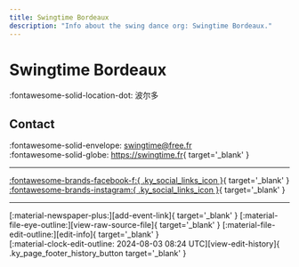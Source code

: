 ```yaml
---
title: Swingtime Bordeaux
description: "Info about the swing dance org: Swingtime Bordeaux."
---
```


# Swingtime Bordeaux

:fontawesome-solid-location-dot: 波尔多  


## Contact

:fontawesome-solid-envelope: <swingtime@free.fr>  
:fontawesome-solid-globe: <https://swingtime.fr>{ target='_blank' }  

---

 [:fontawesome-brands-facebook-f:{ .ky_social_links_icon }](https://www.facebook.com/swingtimebordeauxswingtime){ target='_blank' } [:fontawesome-brands-instagram:{ .ky_social_links_icon }](https://instagram.com/swingtime_bordeaux){ target='_blank' }

---

<div class="ky_page_footer" markdown>
<div class="ky_page_footer_trailing" markdown="span">
[:material-newspaper-plus:][add-event-link]{ target='_blank' }
[:material-file-eye-outline:][view-raw-source-file]{ target='_blank' }
[:material-file-edit-outline:][edit-info]{ target='_blank' }
</div>
<div class="ky_page_footer_leading" markdown="span">
[:material-clock-edit-outline: 2024-08-03 08:24 UTC][view-edit-history]{ .ky_page_footer_history_button target='_blank' }
</div>
</div>

[add-event-link]: https://github.com/swingdance/events/issues/new?assignees=&labels=add+event&projects=&template=02-add_entity.yml&title=%5Bfr%5D%20%3CName%3E&region=fr&province=Bordeaux&city=Bordeaux&org_id=swingtime-bordeaux "Add Event"
[view-raw-source-file]: https://github.com/swingdance/orgs/blob/main/fr/swingtime-bordeaux.json "View Raw Source File"
[edit-info]: https://github.com/swingdance/orgs/issues/new?assignees=&labels=update+org&projects=&template=03-update_entity.yml&title=%5Bfr%5D%20Swingtime%20Bordeaux&region=fr&id=swingtime-bordeaux&name=Swingtime%20Bordeaux "Edit Info"

[view-edit-history]: https://github.com/swingdance/orgs/commits/main/fr/swingtime-bordeaux.json "View Edit History"
